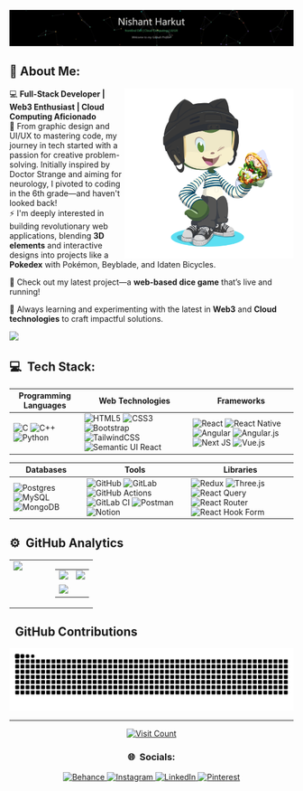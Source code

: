 [![](https://raw.githubusercontent.com/nishantharkut/nishantharkut/master/github.gif)](https://youtu.be/EbHhQfTvMSA?si=Ym81uq9-19YTiH10)

## 💫 About Me:

<!-- I’m currently working on Full-stack Web development and on my DSA skills<br>I’m looking to collaborate on open source projects.<br>I’m looking for help with Web3 development and cloud computing<br>I’m currently learning Advanced React.js and Next.js<br>Ask me about UI/UX and Graphic Design<br>Fun fact : I watch cartoons and play basketball for the extra time -->
<img align="right" src="./octocat-1726053289693.png" width="300">

💻 **Full-Stack Developer | Web3 Enthusiast | Cloud Computing Aficionado**<br>
🎨 From graphic design and UI/UX to mastering code, my journey in tech started with a passion for creative problem-solving. Initially inspired by Doctor Strange and aiming for neurology, I pivoted to coding in the 6th grade—and haven't looked back!<br>
⚡ I'm deeply interested in building revolutionary web applications, blending **3D elements** and interactive designs into projects like a **Pokedex** with Pokémon, Beyblade, and Idaten Bicycles.

🎲 Check out my latest project—a **web-based dice game** that’s live and running!

🚀 Always learning and experimenting with the latest in **Web3** and **Cloud technologies** to craft impactful solutions.

<a href="https://www.youtube.com/watch?v=dQw4w9WgXcQ"><img src="https://user-images.githubusercontent.com/line.gif"></a>
## 💻 &nbsp;Tech Stack:

| **Programming Languages**                                                                                                 | **Web Technologies**                                                                                                 | **Frameworks**                                                                                                    |
|----------------------------------------------------------------------------------------------------------------------------|---------------------------------------------------------------------------------------------------------------------|-------------------------------------------------------------------------------------------------------------------|
| ![C](https://img.shields.io/badge/c-%2300599C.svg?style=for-the-badge&logo=c&logoColor=white) ![C++](https://img.shields.io/badge/c++-%2300599C.svg?style=for-the-badge&logo=c%2B%2B&logoColor=white) ![Python](https://img.shields.io/badge/python-3670A0?style=for-the-badge&logo=python&logoColor=ffdd54) | ![HTML5](https://img.shields.io/badge/html5-%23E34F26.svg?style=for-the-badge&logo=html5&logoColor=white) ![CSS3](https://img.shields.io/badge/css3-%231572B6.svg?style=for-the-badge&logo=css3&logoColor=white) ![Bootstrap](https://img.shields.io/badge/bootstrap-%238511FA.svg?style=for-the-badge&logo=bootstrap&logoColor=white) ![TailwindCSS](https://img.shields.io/badge/tailwindcss-%2338B2AC.svg?style=for-the-badge&logo=tailwind-css&logoColor=white) ![Semantic UI React](https://img.shields.io/badge/Semantic%20UI%20React-%2335BDB2.svg?style=for-the-badge&logo=SemanticUIReact&logoColor=white) | ![React](https://img.shields.io/badge/react-%2320232a.svg?style=for-the-badge&logo=react&logoColor=%2361DAFB) ![React Native](https://img.shields.io/badge/react_native-%2320232a.svg?style=for-the-badge&logo=react&logoColor=%2361DAFB) ![Angular](https://img.shields.io/badge/angular-%23DD0031.svg?style=for-the-badge&logo=angular&logoColor=white) ![Angular.js](https://img.shields.io/badge/angular.js-%23E23237.svg?style=for-the-badge&logo=angularjs&logoColor=white) ![Next JS](https://img.shields.io/badge/Next-black?style=for-the-badge&logo=next.js&logoColor=white) ![Vue.js](https://img.shields.io/badge/vue.js-%2335495e.svg?style=for-the-badge&logo=vuedotjs&logoColor=%234FC08D) |


| **Databases**                                                                                                 | **Tools**                                                                                                            | **Libraries**                                                                                                      |
|----------------------------------------------------------------------------------------------------------------|----------------------------------------------------------------------------------------------------------------------|--------------------------------------------------------------------------------------------------------------------|
| ![Postgres](https://img.shields.io/badge/postgres-%23316192.svg?style=for-the-badge&logo=postgresql&logoColor=white) ![MySQL](https://img.shields.io/badge/mysql-4479A1.svg?style=for-the-badge&logo=mysql&logoColor=white) ![MongoDB](https://img.shields.io/badge/MongoDB-%234ea94b.svg?style=for-the-badge&logo=mongodb&logoColor=white) | ![GitHub](https://img.shields.io/badge/github-%23121011.svg?style=for-the-badge&logo=github&logoColor=white) ![GitLab](https://img.shields.io/badge/gitlab-%23181717.svg?style=for-the-badge&logo=gitlab&logoColor=white) ![GitHub Actions](https://img.shields.io/badge/github%20actions-%232671E5.svg?style=for-the-badge&logo=githubactions&logoColor=white) ![GitLab CI](https://img.shields.io/badge/gitlab%20CI-%23181717.svg?style=for-the-badge&logo=gitlab&logoColor=white) ![Postman](https://img.shields.io/badge/Postman-FF6C37?style=for-the-badge&logo=postman&logoColor=white) ![Notion](https://img.shields.io/badge/Notion-%23000000.svg?style=for-the-badge&logo=notion&logoColor=white) | ![Redux](https://img.shields.io/badge/redux-%23593d88.svg?style=for-the-badge&logo=redux&logoColor=white) ![Three.js](https://img.shields.io/badge/threejs-black?style=for-the-badge&logo=three.js&logoColor=white) ![React Query](https://img.shields.io/badge/-React%20Query-FF4154?style=for-the-badge&logo=react%20query&logoColor=white) ![React Router](https://img.shields.io/badge/React_Router-CA4245?style=for-the-badge&logo=react-router&logoColor=white) ![React Hook Form](https://img.shields.io/badge/React%20Hook%20Form-%23EC5990.svg?style=for-the-badge&logo=reacthookform&logoColor=white) |

## ⚙️ &nbsp;GitHub Analytics

<p align="center">
  <table style="width: 100%; border-spacing: 10px;">
    <tr>
      <!-- Spotify section on the left -->
      <td style="width: 50%; vertical-align: top;">
        <a href="https://spotify-github-profile.kittinanx.com/api/view.svg?uid=315bp2gyhwrdoe6ibebill4elzmy&redirect=true">
          <img src="https://spotify-github-profile.kittinanx.com/api/view.svg?uid=315bp2gyhwrdoe6ibebill4elzmy&cover_image=true&theme=default&show_offline=false&background_color=121212&interchange=true&bar_color_cover=true" style="width: 300px; max-width: 100%;" />
        </a>
      </td>
      <!-- Stats section on the right -->
      <td style="width: 50%; vertical-align: top;">
        <table style="width: 100%; border-spacing: 5px;">
          <tr>
            <!-- First row with two stats side by side -->
            <td style="width: 50%;">
              <a href="https://github.com/nishantharkut">
                <img src="https://github-readme-stats.vercel.app/api?username=nishantharkut&theme=chartreuse-dark&show_icons=true" style="width: 250px; max-width: 100%;" />
              </a>
            </td>
            <td style="width: 50%;">
              <a href="https://github.com/nishantharkut">
                <img src="https://github-readme-stats.vercel.app/api/top-langs/?username=nishantharkut&theme=chartreuse-dark&show_icons=true&layout=compact" style="width: 250px; max-width: 100%;" />
              </a>
            </td>
          </tr>
          <!-- Second row with one stat spanning the entire width -->
          <tr>
            <td colspan="2">
              <a href="https://github.com/nishantharkut">
                <img src="https://github-readme-streak-stats.herokuapp.com/?user=nishantharkut&theme=chartreuse-dark" style="width: 300px; max-width: 100%;" />
              </a>
            </td>
          </tr>
        </table>
      </td>
    </tr>
  </table>
</p>

## &nbsp; GitHub Contributions
<p align="center">
  <img src="https://raw.githubusercontent.com/nishantharkut/nishantharkut/output/snake.svg" alt="Snake animation" style="max-width: 100%;" />
</p>



<!--
![](https://github-profile-trophy.vercel.app/?username=nishantharkut&theme=react&no-frame=false&no-bg=true&margin-w=4)
-->

---
<p align="center">
  <a href="https://visitcount.itsvg.in">
    <img src="https://visitcount.itsvg.in/api?id=nishantharkut&icon=5&color=3" alt="Visit Count" />
  </a>
</p>

<h3 align="center">🌐 &nbsp;Socials:</h3>
<p align="center">
  <a href="https://behance.net/nishantharkut">
    <img src="https://img.shields.io/badge/Behance-1769ff?logo=behance&logoColor=white" alt="Behance" />
  </a>
  <a href="https://instagram.com/nishant.harkut/">
    <img src="https://img.shields.io/badge/Instagram-%23E4405F.svg?logo=Instagram&logoColor=white" alt="Instagram" />
  </a>
  <a href="https://linkedin.com/in/nishant-harkut/">
    <img src="https://img.shields.io/badge/LinkedIn-%230077B5.svg?logo=linkedin&logoColor=white" alt="LinkedIn" />
  </a>
  <a href="https://pinterest.com/nhnishantharkut/">
    <img src="https://img.shields.io/badge/Pinterest-%23E60023.svg?logo=Pinterest&logoColor=white" alt="Pinterest" />
  </a>
</p>

